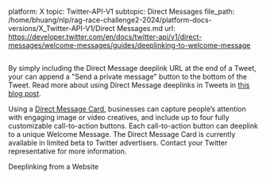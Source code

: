platform: X
topic: Twitter-API-V1
subtopic: Direct Messages
file_path: /home/bhuang/nlp/rag-race-challenge2-2024/platform-docs-versions/X_Twitter-API-V1/Direct Messages.md
url: https://developer.twitter.com/en/docs/twitter-api/v1/direct-messages/welcome-messages/guides/deeplinking-to-welcome-message

## 

By simply including the Direct Message deeplink URL at the end of a Tweet, your can append a "Send a private message" button to the bottom of the Tweet. Read more about using Direct Message deeplinks in Tweets in [this blog post](https://blog.twitter.com/marketing/en_us/a/2016/best-practices-using-direct-messages-for-customer-service-0.html).

Using a [Direct Message Card](https://blog.twitter.com/2017/drive-discovery-of-bots-other-personalized-customer-experiences-in-direct-messages), businesses can capture people’s attention with engaging image or video creatives, and include up to four fully customizable call-to-action buttons. Each call-to-action button can deeplink to a unique Welcome Message. The Direct Message Card is currently available in limited beta to Twitter advertisers. Contact your Twitter representative for more information.  

Deeplinking from a Website